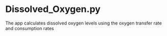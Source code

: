 # Dissolved_Oxygen.py
The app calculates dissolved oxygen levels using the oxygen transfer rate and consumption rates 
